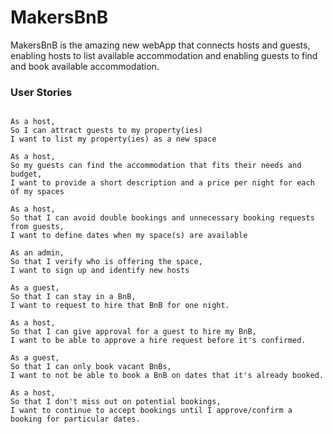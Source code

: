 # MakersBnB

MakersBnB is the amazing new webApp that connects hosts and guests, enabling hosts to list available accommodation and enabling guests to find and book available accommodation.

### User Stories

```

As a host,
So I can attract guests to my property(ies)
I want to list my property(ies) as a new space

As a host,
So my guests can find the accommodation that fits their needs and budget,
I want to provide a short description and a price per night for each of my spaces

As a host,
So that I can avoid double bookings and unnecessary booking requests from guests,
I want to define dates when my space(s) are available

As an admin,
So that I verify who is offering the space,
I want to sign up and identify new hosts

As a guest,
So that I can stay in a BnB,
I want to request to hire that BnB for one night.

As a host,
So that I can give approval for a guest to hire my BnB,
I want to be able to approve a hire request before it's confirmed.

As a guest,
So that I can only book vacant BnBs,
I want to not be able to book a BnB on dates that it's already booked.

As a host,
So that I don't miss out on potential bookings,
I want to continue to accept bookings until I approve/confirm a booking for particular dates.

```
